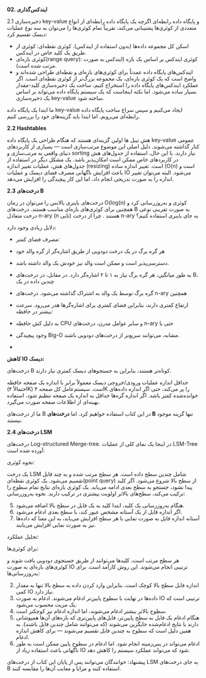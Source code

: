 **02. ایندکس‌گذاری**

2.1 ذخیره‌سازی key-value و پایگاه داده رابطه‌ای
اگرچه یک پایگاه داده رابطه‌ای از انواع متعددی از کوئری‌ها پشتیبانی می‌کند، تقریباً تمام کوئری‌ها را می‌توان به سه نوع
عملیات دیسک تقسیم کرد:

* اسکن کل مجموعه داده‌ها (بدون استفاده از ایندکس).
  کوئری نقطه‌ای: کوئری از طریق یک کلید خاص در ایندکس.
* کوئری بازه‌ای(range query): کوئری ایندکس بر اساس یک بازه (ایندکس به صورت مرتب شده است).
* ایندکس‌های پایگاه داده عمدتاً برای کوئری‌های بازه‌ای و نقطه‌ای طراحی شده‌اند و واضح است که یک کوئری بازه‌ای، یک مجموعه
  بزرگ‌تر از کوئری نقطه‌ای است. اگر عملکرد ایندکس‌های پایگاه داده را استخراج کنیم، ساخت یک ذخیره‌سازی کلید-مقدار بسیار
  ساده می‌شود. اما نکته اینجاست که یک سیستم پایگاه داده می‌تواند بر اساس یک ذخیره‌سازی key-value ساخته شود.

ما ابتدا یک پایگاه داده key-value ایجاد می‌کنیم و
سپس سراغ ساخت پایگاه داده رابطه‌ای می‌رویم. اما ابتدا باید گزینه‌های خود را بررسی کنیم.

**2.2 Hashtables**

هش تیبل ها اولین گزینه‌ای هستند که هنگام طراحی یک پایگاه داده key-value
عمومی کنار گذاشته می‌شوند. دلیل اصلی این موضوع مرتب‌سازی است —
بسیاری از کاربردهای دنیای واقعی به مرتب‌سازی و sorting نیاز دارند.
با این حال، استفاده از جدول‌های هش در کاربردهای خاص ممکن است امکان‌پذیر باشد. یک مشکل دیگر در استفاده از جدول‌های هش،
عملیات تغییر اندازه (resizing) است. تغییر اندازه ساده (O(n) است و باعث افزایش ناگهانی مصرف فضای دیسک و عملیات IO می‌شود.
البته می‌توان تغییر اندازه را
به صورت تدریجی انجام داد، اما این کار پیچیدگی را افزایش می‌دهد.

**2.3 درخت‌های B**

درخت‌های باینری بالانس را می‌توان در زمان O(log(n) کوئری
و به‌روزرسانی کرد و همچنین برای کوئری‌های بازه‌ای مناسب هستند.
درخت‌های B به صورت تقریبی نوعی درخت متعادل n-ary (n تایی) هستند
. چرا از درخت n-ary به جای باینری استفاده کنیم؟

دلایل زیادی وجود دارد:

* مصرف فضای کمتر:


* هر گره برگ در یک درخت دودویی از طریق اشاره‌گر از گره والد خود
* دسترسی‌پذیر است و ممکن است والد نیز خودش یک والد داشته باشد.
* به طور میانگین، هر گره برگ نیاز به ۱ تا ۲ اشاره‌گر دارد.
  در مقابل، در درخت‌های B، چندین داده در یک
* گره برگ توسط یک والد به اشتراک گذاشته می‌شود. درخت‌های n-ary همچنین
* ارتفاع کمتری دارند، بنابراین فضای کمتری برای اشاره‌گرها هدر می‌رود.
  سرعت بیشتر در حافظه:


* به دلیل کش حافظه CPU و سایر عوامل مدرن، درخت‌های n-ary حتی با
* وجود پیچیدگی Big-O مشابه، می‌توانند سریع‌تر از درخت‌های دودویی باشند.
* 
**کاهش IO دیسک:**

درخت‌های B کوتاه‌تر هستند، بنابراین به جستجوهای دیسک کمتری نیاز دارند.

حداقل اندازه عملیات ورودی/خروجی دیسک معمولاً برابر با اندازه یک صفحه حافظه (احتمالاً ۴K) است. سیستم‌عامل کل صفحه ۴K را
پر می‌کند، حتی اگر اندازه داده‌های خوانده‌شده کمتر باشد. اگر اندازه گره‌ها حداقل به اندازه یک صفحه تنظیم شود، استفاده
بهینه‌ای از اطلاعات صفحه صورت می‌گیرد.

ما از درخت‌های B در این کتاب استفاده خواهیم کرد. اما **درخت‌های B** تنها گزینه موجود نیستند.

**2.4 درخت‌های LSM**

درخت‌های Log-structured Merge-tree. در اینجا یک نمای کلی از عملیات LSM-Tree آورده شده است:

نحوه کوئری:

یک درخت LSM شامل چندین سطح داده است.
هر سطح مرتب شده و به چند فایل تقسیم می‌شود.
یک کوئری نقطه‌ای(point query) از سطح بالا شروع می‌شود. اگر کلید پیدا نشود، جستجو به سطح بعدی ادامه می‌یابد.
یک کوئری بازه‌ای نتایج تمام سطوح را ترکیب می‌کند، سطح‌های بالاتر اولویت بیشتری در ترکیب دارند.
نحوه به‌روزرسانی:

5. هنگام به‌روزرسانی یک کلید، ابتدا کلید به یک فایل در سطح بالا اضافه می‌شود.
6. اگر اندازه فایل از یک آستانه مشخص عبور کند، با سطح بعدی ادغام می‌شود.
7. آستانه اندازه فایل به صورت نمایی با هر سطح افزایش می‌یابد، به این معنا که داده‌ها نیز به صورت نمایی افزایش می‌یابند.

تحلیل عملکرد:

برای کوئری‌ها:

هر سطح مرتب است، کلیدها می‌توانند از طریق جستجوی دودویی یافت شوند و کوئری‌های بازه‌ای به صورت IO ترتیبی انجام می‌شوند.
این روش کارآمد است.
برای به‌روزرسانی‌ها:

2. اندازه فایل سطح بالا کوچک است، بنابراین وارد کردن داده به سطح بالا تنها به مقدار کمی IO نیاز دارد.
3. داده‌ها در نهایت با سطوح پایین‌تر ادغام می‌شوند. ادغام به صورت IO ترتیبی است که یک مزیت محسوب می‌شود.
4. سطوح بالاتر بیشتر ادغام می‌شوند، اما اندازه ادغام نیز کوچکتر است.
5. هنگام ادغام یک فایل به سطح پایین‌تر، فایل‌های پایین‌تری که بازه‌های آن‌ها همپوشانی دارند با نتایج ادغام‌شده جایگزین
   می‌شوند (که می‌توانند شامل چندین فایل باشند). به همین دلیل است که سطوح به چندین فایل تقسیم می‌شوند — برای کاهش اندازه
   ادغام.
6. ادغام می‌تواند در پس‌زمینه انجام شود. اما ادغام در سطوح پایین ممکن است به طور ناگهانی باعث استفاده زیاد از IO شود که
   می‌تواند عملکرد سیستم را کاهش دهد.

پیشنهاد: خوانندگان می‌توانند پس از پایان این کتاب از درخت‌های LSM به جای درخت‌های B استفاده کنند و مزایا و معایب آن‌ها
را مقایسه کنند.